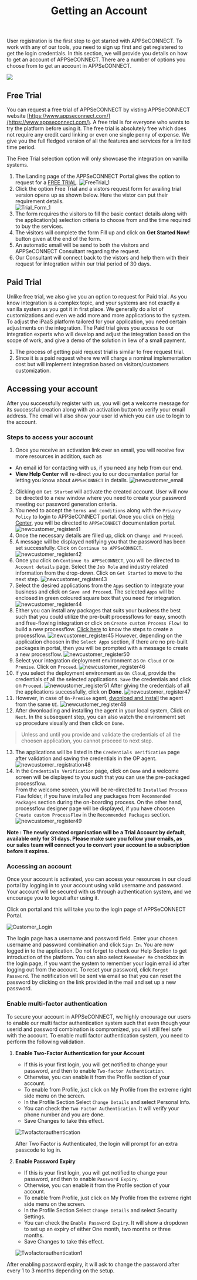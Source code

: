 ﻿---
title: "Getting an Account"
description: "Accessing Account in APPSeCONNECT"
keywords: "Trial,Free Trial, Paid Trial, Accessing Account,steps to start, Multi-Factor Authentication,two factor authentication, security, login to appseconnect,password security,password expiry"
toc: true
tag: developers 
category: "Getting Started"
menus: 
    gettingstarted:
        title: "Getting an Account"
        weight: 3
        icon: fa fa-wpexplorer
        identifier: gettinganaccount
---

User registration is the first step to get started with APPSeCONNECT. To work with any of our tools, you need to sign up first and get registered to get the login credentials. 
In this section, we will provide you details on how to get an account of APPSeCONNECT. There are a number of options you choose from to get an account in APPSeCONNECT. 

![](https://www.youtube.com/watch?v=NnXK3HiPHfM)

## Free Trial

You can request a free trial of APPSeCONNECT by visting APPSeCONNECT website [https://www.appseconnect.com/](https://www.appseconnect.com/). A free 
trial is for everyone who wants to try the platform before using it. The free trial is absolutely free which does not require any credit card linking 
or even one single penny of expense. We give you the full fledged version of all the features and services for a limited time period. 

The Free Trial selection option will only showcase the integration on vanilla systems.

1. The Landing page of the APPSeCONNECT Portal gives the option to request for a [FREE TRIAL](https://www.appseconnect.com/free-trial/).
![FreeTrial_1](/staticfiles/processflow/media/register_2.png) 
2. Click the option Free Trial and a vistors request form for availing trial version opens up as shown below. Here the vistor can put their requirement details.  
![Trial_Form_1](/staticfiles/processflow/media/register_1.png)
3. The form requires the visitors to fill the basic contact details along with the application(s) selection criteria to choose from and the time required to buy the services.
4. The visitors will complete the form Fill up and click on **Get Started Now!** button given at the end of the form.
5. An automatic email will be send to both the visitors and APPSeCONNECT Consultant regarding the request.
6. Our Consultant will connect back to the vistors and help them with their request for integration within our trial period of 30 days.

## Paid Trial

Unlike free trial, we also give you an option to request for Paid trial. As you know integration is a complex topic, and your systems are not exactly 
a vanilla system as you got it in first place. We generally do a lot of customizations and even we add more and more applications to the system. To adjust 
the iPaaS platform tailored for your application, you need certain adjustments on the integration. The Paid trial gives you access to our 
integration experts who will develop and adjust the integration based on the scope of work, and give a demo of the solution in liew of a small payment. 


 1. The process of getting paid request trial is similar to free request trial.
 2. Since it is a paid request where we will charge a nominal implementation cost but will implement integration based on visitors/customers customization.
  

## Accessing your account

After you successfully register with us, you will get a welcome message for its successful creation along with an activation button to verify your email address. The email will also show your user id which you can use to login to the account. 

### Steps to access your account

1. Once you receive an activation link over an email, you will receive few more resources in addition, such as
- An email id for contacting with us, if you need any help from our end. 
- **View Help Center** will re-direct you to our documentation portal for letting you know about `APPSeCONNECT` in details. 
![newcustomer_email](/staticfiles/root/media/newcustomer_email.png)  
2.	Clicking on `Get Started` will activate the created account. User will now be directed to a new window where you need to create your password meeting our password generation criteria. 
3.	You need to accept the `terms and conditions` along with the `Privacy Policy` to login to APPSeCONNECT portal. Once you click on [Help Center](/getting%20started/overview/), you will be directed to `APPSeCONNECT` documentation portal.   
![newcustomer_register41](/staticfiles/root/media/newcustomer_register41.png)  
4.	Once the necessary details are filled up, click on `Change and Proceed`.  
5.	A message will be displayed notifying you that the password has been set successfully. Click on `Continue to APPSeCONNECT`.  
![newcustomer_register42](/staticfiles/root/media/newcustomer_register42.png)  
6. Once you click on `Continue to APPSeCONNECT`, you will be directed to `Account details` page. Select the `Job Role` and industry related information from the drop-down. Click on `Get Started` to move to the next step. 
![newcustomer_register43](/staticfiles/root/media/newcustomer_register43.png)    
7. Select the desired applications from the `Apps` section to integrate your business and click on `Save and Proceed`. The selected `Apps` will be enclosed in green coloured square box that you need for integration.
![newcustomer_register44](/staticfiles/root/media/newcustomer_register44.png) 
8. Either you can install any packages that suits your business the best such that you could utilize the pre-built processflows for easy, smooth and free-flowing integration or click on `Create custom Process Flow!` to build a new processflow. [Click here](/getting%20started/create-your-first-processflow/) to know the steps to create a processflow. 
![newcustomer_register45](/staticfiles/root/media/newcustomer_register45.png)
However, depending on the application choosen in the `Select Apps` section, if there are no pre-built packages in portal, then you will be prompted with a message to create a new processflow.
![newcustomer_register50](/staticfiles/root/media/newcustomer_register50.png)
9. Select your integration deployment environment as `On Cloud` or `On Premise`. Click on `Proceed`. 
![newcustomer_register46](/staticfiles/root/media/newcustomer_register46.png)
10. If you select the deployment environment as `On Cloud`, provide the credentials of all the selected applications. `Save` the credentials and click on `Proceed`. 
![newcustomer_register51](/staticfiles/root/media/newcustomer_register51.png)
 After giving the credentials of all the applications successfully, click on **Done**. 
![newcustomer_register47](/staticfiles/root/media/newcustomer_register47.png)
11. However, in case of `On-Premise` agent, [dwonload and install](/deployment/Deployment-Configuration/#on-premise-agent-configuration) the agent from the same `UI`. 
![newcustomer_register48](/staticfiles/root/media/newcustomer_register48.png)
12. After dwonloading and installing the agent in your local system, Click on `Next`. In the subsequent step, you can also watch the environmemt set up procedure visually and then click on `Done`. 
>Unless and until you provide and validate the credentials of all the choosen application, you cannot proceed to next step. 
13. The applications will be listed in the `Credentials Verification` page after validation and saving the credentials in the OP agent.  
![newcustomer_registration48](/staticfiles/root/media/newcustomer_registration48.PNG)
14. In the `Credentials Verification` page, click on `Done` and a welcome screen will be displayed to you such that you can use the pre-packaged processflow.  
From the welcome screen, you will be re-directed to `Installed Process Flow` folder, if you have installed any packages from `Recommended Packages` section
during the on-boarding process. On the other hand, processflow designer page will be displayed, if you have choosen `Create custom ProcessFlow` in the `Recommended Packages` section.
![newcustomer_register49](/staticfiles/root/media/newcustomer_register49.png)

**Note : The newly created organisation will be a Trial Account by default, available only for 31 days. Please make sure you follow your emails, as our 
sales team will connect you to convert your account to a subscription before it expires.** 

### Accessing an account

Once your account is activated, you can access your resources in our cloud portal by logging in to your account using valid username and password. Your account will be secured with us through authentication system, and we encourage
you to logout after using it. 

Click on portal and this will take you to the login page of  APPSeCONNECT Portal.

![Customer_Login](/staticfiles/root/media/CustomerLogin.png)

The login page has a username and password field. Enter your chosen username and password combination and click `Sign In`. 
You are now logged in to the application. Do not forget to check our Help Section to get introduction of the platform. You can also 
select `Remember Me` checkbox in the login page, if you want the system to remember your login email id after logging out from the account.
To reset your password, click `Forgot Password`. The notification will be sent via email so that you can reset the password by clicking on the link provided in the mail and set up a new password.

### Enable multi-factor authentication

To secure your account in APPSeCONNECT, we highly encourage our users to enable our multi factor authentication system such that even though your userid and password combination is compromized, you will still feel safe with the account. 
To enable mutli factor authentication system, you need to perform the following validation.

1. **Enable Two-Factor Authentication for your Account**

    * If this is your first login, you will get notified to change your password, and then to enable `Two-factor Authentication`.
    * Otherwise, you can enable it from the Profile section of your account.
    * To enable from Profile, just click on My Profile from the extreme right side menu on the screen.
    * In the Profile Section Select `Change Details` and select Personal Info.
    * You can check the `Two Factor Authentication`. It will verify your phone number and you are done.
    * Save Changes to take this effect.

    ![Twofactorauthentication](/staticfiles/root/media/enabletwofactor.png)

    After Two Factor is Authenticated, the login will prompt for an extra passcode to log in.

2. **Enable Password Expiry**

    * If this is your first login, you will get notified to change your password, and then to enable `Password Expiry`.
    * Otherwise, you can enable it from the Profile section of your account.
    * To enable from Profile, just click on My Profile from the extreme right side menu on the screen.
    * In the Profile Section Select `Change Details` and select Security Settings.
    * You can check the `Enable Password Expiry`. It will show a dropdown to set up an expiry of either One month, two months or three months.
    * Save Changes to take this effect.

    ![Twofactorauthentication1](/staticfiles/root/media/enablepasswordsecurity.png)

After enabling password expiry, it will ask to change the password after every 1 to 3 months depending on the setup.